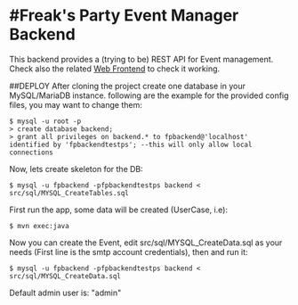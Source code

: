 #Freak's Party Event Manager Backend
=======
This backend provides a (trying to be) REST API for Event management. Check also the related [Web Frontend](https://github.com/freaksparty/frontend) to check it working.

##DEPLOY
After cloning the project create one database in your MySQL/MariaDB instance. following are the example for the provided config files, you may want to change them:

```
$ mysql -u root -p
> create database backend;
> grant all privileges on backend.* to fpbackend@'localhost' identified by 'fpbackendtestps'; --this will only allow local connections
```

Now, lets create skeleton for the DB:

```
$ mysql -u fpbackend -pfpbackendtestps backend < src/sql/MYSQL_CreateTables.sql
```

First run the app, some data will be created (UserCase, i.e):

```
$ mvn exec:java
```

Now you can create the Event, edit src/sql/MYSQL_CreateData.sql as your needs (First line is the smtp account credentials), then and run it:

```
$ mysql -u fpbackend -pfpbackendtestps backend < src/sql/MYSQL_CreateData.sql
```

Default admin user is: "admin" 